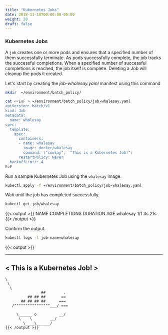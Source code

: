 ```yaml
---
title: "Kubernetes Jobs"
date: 2018-11-18T00:00:00-05:00
weight: 20
draft: false
---
```


### Kubernetes Jobs

A `job` creates one or more pods and ensures that a specified number of them successfully terminate. As pods successfully complete, the job tracks the successful completions. When a specified number of successful completions is reached, the job itself is complete. Deleting a Job will cleanup the pods it created.

Let's start by creating the _job-whalesay.yaml_ manifest using this command

```bash
mkdir  ~/environment/batch_policy/

cat <<EoF > ~/environment/batch_policy/job-whalesay.yaml
apiVersion: batch/v1
kind: Job
metadata:
  name: whalesay
spec:
  template:
    spec:
      containers:
      - name: whalesay
        image: docker/whalesay
        command: ["cowsay",  "This is a Kubernetes Job!"]
      restartPolicy: Never
  backoffLimit: 4
EoF
```

Run a sample Kubernetes Job using the `whalesay` image.

```bash
kubectl apply -f ~/environment/batch_policy/job-whalesay.yaml
```

Wait until the job has completed successfully.

```bash
kubectl get job/whalesay
```

{{< output >}}
NAME       COMPLETIONS   DURATION   AGE
whalesay   1/1           3s         21s
{{< /output >}}

Confirm the output.

```bash
kubectl logs -l job-name=whalesay
```

{{< output >}}
 ___________________________ 
< This is a Kubernetes Job! >
 --------------------------- 
    \
     \
      \     
                    ##        .            
              ## ## ##       ==            
           ## ## ## ##      ===            
       /""""""""""""""""___/ ===        
  ~~~ {~~ ~~~~ ~~~ ~~~~ ~~ ~ /  ===- ~~~   
       \______ o          __/            
        \    \        __/             
          \____\______/   
{{< /output >}}
